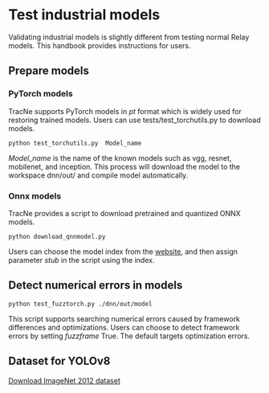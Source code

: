 # Test industrial models

Validating industrial models is slightly different from testing normal Relay models. This handbook provides instructions for users.

## Prepare models

### PyTorch models
TracNe supports PyTorch models in $pt$ format which is widely used for restoring trained models. Users can use tests/test_torchutils.py to download models.
```shell
python test_torchutils.py  Model_name
```
$Model\_name$ is the name of the known models such as vgg, resnet, mobilenet, and inception.
This process will download the model to the workspace dnn/out/ and compile model automatically.

### Onnx models

TracNe provides a script to download pretrained and quantized ONNX models.
```shell
python download_qnnmodel.py  
```
Users can choose the model index from the [website](https://sparsezoo.neuralmagic.com/), and then assign parameter $stub$ in the script using the index.

## Detect numerical errors in models 

```shell
python test_fuzztorch.py ./dnn/out/model  
```
This script supports searching numerical errors caused by framework differences and optimizations.
Users can choose to detect framework errors by setting $fuzzframe$ True. The default targets optimization errors. 

## Dataset for YOLOv8
[Download ImageNet 2012 dataset](https://www.image-net.org/challenges/LSVRC/2012/index.php)